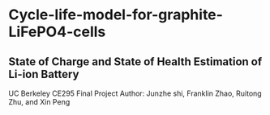 # Cycle-life-model-for-graphite-LiFePO4-cells
## State of Charge and State of Health Estimation of Li-ion Battery
UC Berkeley CE295 Final Project
Author: Junzhe shi, Franklin Zhao, Ruitong Zhu, and Xin Peng 


